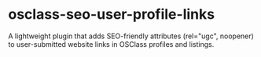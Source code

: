 # osclass-seo-user-profile-links
A lightweight plugin that adds SEO-friendly attributes (rel="ugc", noopener) to user-submitted website links in OSClass profiles and listings.
